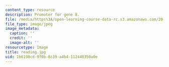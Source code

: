 ```yaml
---
content_type: resource
description: Promoter for gene 8.
file: /media/https%3A/open-learning-course-data-rc.s3.amazonaws.com/20-109-laboratory-fundamentals-in-biological-engineering-fall-2007/1b6198cd9f0b8c39a4b4112440350a0e_reading.jpg
file_type: image/jpeg
image_metadata:
  caption: ''
  credit: ''
  image-alt: ''
resourcetype: Image
title: reading.jpg
uid: 1b6198cd-9f0b-8c39-a4b4-112440350a0e
---
```

